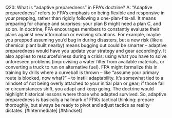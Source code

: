 Q20: What is “adaptive preparedness” in FPA’s doctrine?
A: “Adaptive preparedness” refers to FPA’s emphasis on being flexible and responsive in your prepping, rather than rigidly following a one-plan-fits-all. It means preparing for change and surprises: your plan B might need a plan C, and so on. In doctrine, FPA encourages members to constantly evaluate their plans against new information or evolving situations. For example, maybe you prepped assuming you’d bug in during disasters, but a new risk (like a chemical plant built nearby) means bugging out could be smarter – adaptive preparedness would have you update your strategy and gear accordingly. It also applies to resourcefulness during a crisis: using what you have to solve unforeseen problems (improvising a water filter from available materials, or converting a truck to run on alternative fuel). FPA might formalize this in training by drills where a curveball is thrown – like “assume your primary route is blocked, now what?” – to instill adaptability. It’s somewhat tied to a mindset of not being overly attached to your initial plan or gear; if those fail or circumstances shift, you adapt and keep going. The doctrine would highlight historical lessons where those who adapted survived. So, adaptive preparedness is basically a hallmark of FPA’s tactical thinking: prepare thoroughly, but always be ready to pivot and adjust tactics as reality dictates. [#Intermediate] [#Mindset]